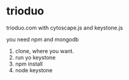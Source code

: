 # trioduo
trioduo.com with cytoscape.js and keystone.js

you need npm and mongodb

1. clone, where you want.
2. run yo keystone
3. npm install
4. node keystone


